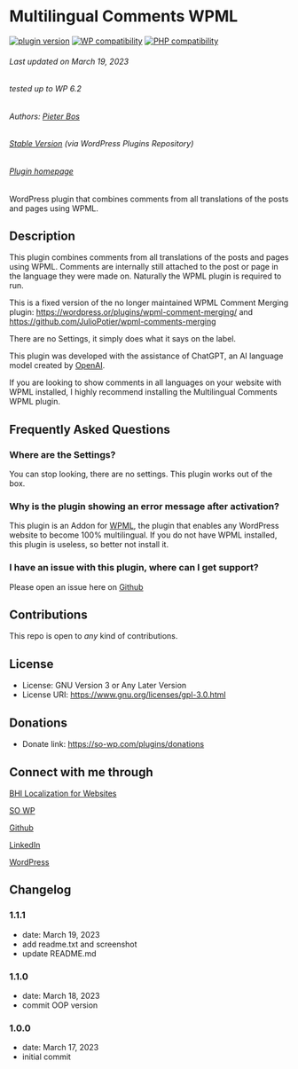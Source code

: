 # Multilingual Comments WPML

[![plugin version](https://img.shields.io/wordpress/plugin/v/multilingual-comments-wpml.svg)](https://wordpress.org/plugins/multilingual-comments-wpml) [![WP compatibility](https://plugintests.com/plugins/multilingual-comments-wpml/wp-badge.svg)](https://plugintests.com/plugins/multilingual-comments-wpml/latest) [![PHP compatibility](https://plugintests.com/plugins/multilingual-comments-wpml/php-badge.svg)](https://plugintests.com/plugins/multilingual-comments-wpml/latest)

###### Last updated on March 19, 2023
###### tested up to WP 6.2
###### Authors: [Pieter Bos](https://github.com/senlin)
###### [Stable Version](https://wordpress.org/plugins/multilingual-comments-wpml) (via WordPress Plugins Repository)
###### [Plugin homepage](https://so-wp.com/plugin/multilingual-comments-wpml)

WordPress plugin that combines comments from all translations of the posts and pages using WPML.

## Description

This plugin combines comments from all translations of the posts and pages using WPML. Comments are internally still attached to the post or page in the language they were made on.
Naturally the WPML plugin is required to run.

This is a fixed version of the no longer maintained WPML Comment Merging plugin:
https://wordpress.or/plugins/wpml-comment-merging/ and https://github.com/JulioPotier/wpml-comments-merging

There are no Settings, it simply does what it says on the label.

This plugin was developed with the assistance of ChatGPT, an AI language model created by [OpenAI](https://www.openai.com/).

If you are looking to show comments in all languages on your website with WPML installed, I highly recommend installing the Multilingual Comments WPML plugin. 

## Frequently Asked Questions

### Where are the Settings?

You can stop looking, there are no settings. This plugin works out of the box.

### Why is the plugin showing an error message after activation?

This plugin is an Addon for [WPML](https://wpml.org), the plugin that enables any WordPress website to become 100% multilingual. If you do not have WPML installed, this plugin is useless, so better not install it.

### I have an issue with this plugin, where can I get support?

Please open an issue here on [Github](https://github.com/senlin/multilingual-comments-wpml/issues)

## Contributions

This repo is open to _any_ kind of contributions.

## License

* License: GNU Version 3 or Any Later Version
* License URI: https://www.gnu.org/licenses/gpl-3.0.html

## Donations

* Donate link: https://so-wp.com/plugins/donations

## Connect with me through

[BHI Localization for Websites](https://www.bhi-localization.com)

[SO WP](https://so-wp.com)

[Github](https://github.com/senlin)

[LinkedIn](https://www.linkedin.com/in/pieterbos83/)

[WordPress](https://profiles.wordpress.org/senlin/)

## Changelog

### 1.1.1

* date: March 19, 2023
* add readme.txt and screenshot
* update README.md

### 1.1.0

* date: March 18, 2023
* commit OOP version

### 1.0.0

* date: March 17, 2023
* initial commit

